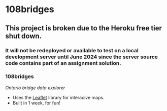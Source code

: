 # 108bridges

## This project is broken due to the Heroku free tier shut down.
### It will **not** be redeployed or available to test on a local development server until June 2024 since the server source code contains part of an assignment solution.

<!--
### **[108bridges](https://alialhasnawi.github.io/108bridges/)**
-->
### 108bridges
*Ontario bridge data explorer*
- Uses the [Leaflet](https://leafletjs.com/) library for interacive maps.
- Built in 1 week, for fun!
